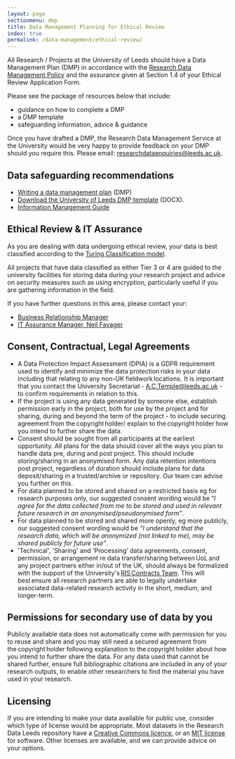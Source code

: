 ```yaml
---
layout: page
sectionmenu: dmp
title: Data Management Planning for Ethical Review
index: true
permalink: /data-management/ethical-review/
---
```


All Research / Projects at the University of Leeds should have a Data Management Plan (DMP) in accordance with the [Research Data Management Policy](https://library.leeds.ac.uk/info/14062/research_data_management/68/research_data_management_policy) and the assurance given at Section 1.4 of your Ethical Review Application Form.

Please see the package of resources below that include:

* guidance on how to complete a DMP
* a DMP template
* safeguarding information, advice & guidance

Once you have drafted a DMP, the Research Data Management Service at the University would be very happy to provide feedback on your DMP should you require this. Please email: [researchdataenquiries@leeds.ac.uk](mailto:researchdataenquiries@leeds.ac.uk).

## Data safeguarding recommendations

* [Writing a data management plan](https://library.leeds.ac.uk/info/14062/research_data_management/62/data_management_planning) (DMP)
* [Download the University of Leeds DMP template](https://library.leeds.ac.uk/downloads/download/80/university_of_leeds_data_management_plan_template) (DOCX).
* [Information Management Guide](https://dataprotection.leeds.ac.uk/wp-content/uploads/sites/48/2019/05/Information-Management-Guide.pdf)

##  Ethical Review & IT Assurance

As you are dealing with data undergoing ethical review, your data is best classified according to the [Turing Classification model](https://doi.org/10.6084/m9.figshare.11815224.v4).

All projects that have data classified as either Tier 3 or 4 are guided to the university facilities for storing data during your research project and advice on security measures such as using encryption, particularly useful if you are gathering information in the field.

If you have further questions in this area, please contact your:

* [Business Relationship Manager](https://it.leeds.ac.uk/it/?id=kb_article&sys_id=1e7d25a5db7f130040b3789e3b9619c5)
* [IT Assurance Manager, Neil Favager](mailto:N.Favager@leeds.ac.uk)

## Consent, Contractual, Legal Agreements

* A Data Protection Impact Assessment (DPIA) is a GDPR requirement used to identify and minimize the data protection risks in your data including that relating to any non-UK fieldwork locations.  It is important that you contact the University Secretariat - [A.C.Temple@leeds.ac.uk](mailto:A.C.Temple@leeds.ac.uk) - to confirm requirements in relation to this.
* If the project is using any data generated by someone else, establish permission early in the project, both for use by the project and for sharing, during and beyond the term of the project - to include securing agreement from the copyright holder/ explain to the copyright holder how you intend to further share the data.
* Consent should be sought from all participants at the earliest opportunity. All plans for the data should cover all the ways you plan to handle data pre, during and post project. This should include storing/sharing in an anonymised form. Any data retention intentions post project, regardless of duration should include plans for data deposit/sharing in a trusted/archive or repository. Our team can advise you further on this.
* For data planned to be stored and shared on a restricted basis eg for research purposes only, our suggested consent wording would be _“I agree for the data collected from me to be stored and used in relevant future research in an anonymised/pseudonymised form”_.
* For data planned to be stored and shared more openly, eg more publicly, our suggested consent wording would be _“I understand that the research data, which will be anonymized (not linked to me), may be shared publicly for future use”_.
* 'Technical', 'Sharing' and 'Processing’ data agreements, consent, permission, or arrangement re data transfer/sharing between UoL and any project partners either in/out of the UK, should always be formalized with the support of the University's [RIS Contracts Team](http://ris.leeds.ac.uk/info/29/contracts_and_grant_t_and_cs/29/meet_the_legal_services_team). This will best ensure all research partners are able to legally undertake associated data-related research activity in the short, medium, and longer-term. 

## Permissions for secondary use of data by you

Publicly available data does not automatically come with permission for you to reuse and share and you may still need a secured agreement from the copyright holder following explanation to the copyright holder about how you intend to further share the data. For any data used that cannot be shared further, ensure full bibliographic citations are included in any of your research outputs, to enable other researchers to find the material you have used in your research. 

## Licensing

If you are intending to make your data available for public use, consider which type of license would be appropriate. Most datasets in the Research Data Leeds repository have a [Creative Commons licence](https://creativecommons.org/licenses/), or an [MIT license](https://opensource.org/licenses/MIT) for software. Other licenses are available, and we can provide advice on your options.